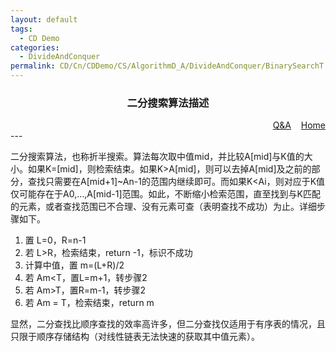 ```yaml
---
layout: default
tags:
  - CD Demo
categories:
  - DivideAndConquer
permalink: CD/Cn/CDDemo/CS/AlgorithmD_A/DivideAndConquer/BinarySearchT
---
```

### <center>二分搜索算法描述</center>
<div align="right">
	<a href="{{'/CD/Cn/CDDemo/CS/QandA.html'| relative_url }}" target="_blank">Q&amp;A</a>
    &nbsp;&nbsp;
	<a href="{{'/CD/Cn/' | relative_url }}" target="_blank">Home</a>		
</div>
---


二分搜索算法，也称折半搜索。算法每次取中值mid，并比较A[mid]与K值的大小。如果K=[mid]，则检索结束。如果K>A[mid]，则可以去掉A[mid]及之前的部分，查找只需要在A[mid+1]~An-1的范围内继续即可。而如果K<Ai，则对应于K值仅可能存在于A0,…,A[mid-1]范围。如此，不断缩小检索范围，直至找到与K匹配的元素，或者查找范围已不合理、没有元素可查（表明查找不成功）为止。详细步骤如下。

1. 置 L=0，R=n-1
2. 若 L>R，检索结束，return -1，标识不成功
3. 计算中值，置 m=(L+R)/2
4. 若 Am<T，置L=m+1，转步骤2
5. 若 Am>T，置R=m-1，转步骤2
6. 若 Am = T，检索结束，return m

显然，二分查找比顺序查找的效率高许多，但二分查找仅适用于有序表的情况，且只限于顺序存储结构（对线性链表无法快速的获取其中值元素）。






